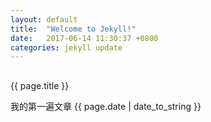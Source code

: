 ```yaml
---
layout: default
title:  "Welcome to Jekyll!"
date:   2017-06-14 11:30:37 +0800
categories: jekyll update
---
```

## 
{{ page.title }}

我的第一遍文章
{{ page.date | date_to_string }}

[jekyll-docs]: https://jekyllrb.com/docs/home
[jekyll-gh]:   https://github.com/jekyll/jekyll
[jekyll-talk]: https://talk.jekyllrb.com/
